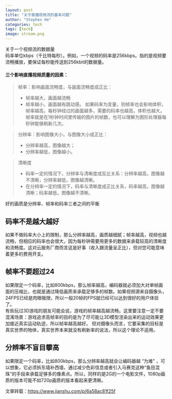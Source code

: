 ```yaml
---
layout: post
title: "关于直播视频流的基本问题"
author: "Stephen He"
categories: tech
tags: [tech]
image: stream.png
---
```

关于一个视频流的数据量  
码率单位kbps（千比特每秒）。例如，一个视频的码率是256kbps。指的是视频要流畅播放，要保证每秒能传送到256kbit的数据量。  

#### 三个影响直播视频质量的因素：  
> 帧率：影响画面流畅度，与画面流畅度成正比：
>- 帧率越大，画面越流畅
>- 帧率越小，画面越有跳动感。
>如果码率为变量，则帧率也会影响体积，帧率越高，每秒钟经过的画面越多，需要的码率也越高，体积也越大。帧率就是在1秒钟时间里传输的图片的帧数，也可以理解为图形处理器每秒钟能够刷新几次。  

> 分辨率：影响图像大小，与图像大小成正比：  
>- 分辨率越高，图像越大；  
>- 分辨率越低，图像越小。  

> 清晰度  
>- 码率一定的情况下，分辨率与清晰度成反比关系：分辨率越高，图像越不清晰，分辨率越低，图像越清晰。  
>- 在分辨率一定的情况下，码率与清晰度成正比关系，码率越高，图像越清晰；码率越低，图像越不清晰。  

好的画质是分辨率、帧率和码率三者之间的平衡  


## 码率不是越大越好  
如果不做码率大小上的限制，那么分辨率越高，画质越细腻；帧率越高，视频也越流畅，但相应的码率也会很大，因为每秒钟需要用更多的数据来承载较高的清晰度和流畅度。这对云服务厂商而言这是好事（收入跟流量呈正比），但对您可能意味着更多的费用开支。  


## 帧率不要超过24  
如果限定一个码率，比如800kbps，那么帧率越高，编码器就必须加大对单帧画面的压缩比，也就是通过降低画质来承载足够多的帧数。如果视频源来自摄像头，24FPS已经是肉眼极限，所以一般20帧的FPS就已经可以达到很好的用户体验了。  
有些玩过3D游戏的朋友可能会说，游戏的帧率越高越流畅。这里要注意一定不要混淆场景：游戏追求高帧率的目的是为了尽可能让3D模型渲染出来的运动效果更加接近真实运动轨迹，所以帧率越高越好。 但对摄像头而言，它要采集的目标是真实世界的物体，真实世界本来就没有刷新率的说法，所以这个理论不适用。  



## 分辨率不盲目攀高  
如果限定一个码率，比如800kbps，那么分辨率越高就会让编码器越 “为难" ，可以想象，它必须拆东墙补西墙，通过减少色彩信息或者引入马赛克这种“鱼目混珠”的手段来承载足够多的像素点。所以，同样的是2G的一个电影文件，1080p画质的版本可能不如720p画质的版本看起来更清晰。  

文章转载：<https://www.jianshu.com/p/6a58ac81f25f>
